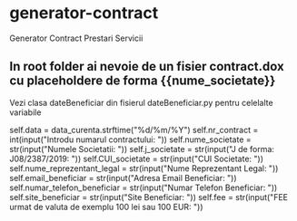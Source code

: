 # generator-contract
Generator Contract Prestari Servicii
## In root folder ai nevoie de un fisier contract.dox cu placeholdere de forma {{nume_societate}} 

 Vezi clasa dateBeneficiar din fisierul dateBeneficiar.py pentru celelalte variabile

  self.data = data_curenta.strftime("%d/%m/%Y")
  self.nr_contract = int(input("Introdu numarul contractului: "))
  self.nume_societate = str(input("Numele Societatii: "))
  self.j_societate = str(input("J de forma: J08/2387/2019: "))
  self.CUI_societate = str(input("CUI Societate: "))
  self.nume_reprezentant_legal = str(input("Nume Reprezentant Legal: "))
  self.email_beneficiar = str(input("Adresa Email Beneficiar: "))
  self.numar_telefon_beneficiar = str(input("Numar Telefon Beneficiar: "))
  self.site_beneficiar = str(input("Site Beneficiar: "))
  self.fee = str(input("FEE urmat de valuta de exemplu 100 lei sau 100 EUR: "))
